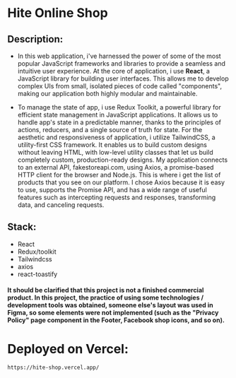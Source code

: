 # Hite Online Shop

## Description:
* In this web application, i've harnessed the power of some of the
  most popular JavaScript frameworks and libraries to provide a
  seamless and intuitive user experience. At the core of application,
  i use <b>React</b>, a JavaScript library for building user
  interfaces. This allows me to develop complex UIs from small,
  isolated pieces of code called "components", making our application
  both highly modular and maintainable.

* To manage the state of app, i use Redux Toolkit, a powerful library for efficient state management in JavaScript applications. It allows us to handle app's state in a predictable manner, thanks to the principles of actions, reducers, and a single source of truth for state. For the aesthetic and responsiveness of application, i utilize TailwindCSS, a utility-first CSS framework. It enables us to build custom designs without leaving HTML, with low-level utility classes that let us build completely custom, production-ready designs. My application connects to an external API, fakestoreapi.com, using Axios, a promise-based HTTP client for the browser and Node.js. This is where i get the list of products that you see on our platform. I chose Axios because it is easy to use, supports the Promise API, and has a wide range of useful features such as intercepting requests and responses, transforming data, and canceling requests.

## Stack:
* React
* Redux/toolkit
* Tailwindcss
* axios
* react-toastify


#### It should be clarified that this project is not a finished commercial product. In this project, the practice of using some technologies / development tools was obtained, someone else's layout was used in Figma, so some elements were not implemented (such as the "Privacy Policy" page component in the Footer, Facebook shop icons, and so on).

# Deployed on Vercel:

```
https://hite-shop.vercel.app/
```

